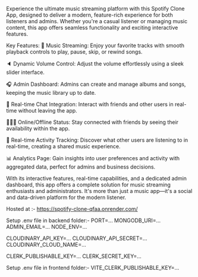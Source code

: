 Experience the ultimate music streaming platform with this Spotify Clone App, designed to deliver a modern, feature-rich experience for both listeners and admins. Whether you're a casual listener or managing music content, this app offers seamless functionality and exciting interactive features.

Key Features:
🎸 Music Streaming: Enjoy your favorite tracks with smooth playback controls to play, pause, skip, or rewind songs.

🔈 Dynamic Volume Control: Adjust the volume effortlessly using a sleek slider interface.

🎧 Admin Dashboard: Admins can create and manage albums and songs, keeping the music library up to date.

💬 Real-time Chat Integration: Interact with friends and other users in real-time without leaving the app.

👨🏼‍💼 Online/Offline Status: Stay connected with friends by seeing their availability within the app.

👀 Real-time Activity Tracking: Discover what other users are listening to in real-time, creating a shared music experience.

📊 Analytics Page: Gain insights into user preferences and activity with aggregated data, perfect for admins and business decisions.

With its interactive features, real-time capabilities, and a dedicated admin dashboard, this app offers a complete solution for music streaming enthusiasts and administrators. It's more than just a music app—it's a social and data-driven platform for the modern listener.

Hosted at :- https://spotify-clone-qfaa.onrender.com/

Setup .env file in backend folder:-
PORT=...
MONGODB_URI=...
ADMIN_EMAIL=...
NODE_ENV=...

CLOUDINARY_API_KEY=...
CLOUDINARY_API_SECRET=...
CLOUDINARY_CLOUD_NAME=...

CLERK_PUBLISHABLE_KEY=...
CLERK_SECRET_KEY=...

Setup .env file in frontend folder:-
VITE_CLERK_PUBLISHABLE_KEY=...
